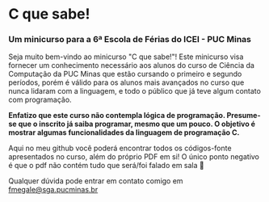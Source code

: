 # C que sabe!
### Um minicurso para a 6ª Escola de Férias do ICEI - PUC Minas

Seja muito bem-vindo ao minicurso "C que sabe!"!
Este minicurso visa fornecer um conhecimento necessário aos alunos do curso de Ciência da Computação da PUC Minas que estão cursando o primeiro e segundo períodos, porém é válido para os alunos mais avançados no curso que nunca lidaram com a linguagem, e todo o público que já teve algum contato com programação.

**Enfatizo que este curso não contempla lógica de programação. Presume-se que o inscrito já saiba programar, mesmo que um pouco. O objetivo é mostrar algumas funcionalidades da linguagem de programação C.**

Aqui no meu github você poderá encontrar todos os códigos-fonte apresentados no curso, além do próprio PDF em si! O único ponto negativo é que o pdf não contém tudo que será/foi falado em sala :grimacing:

Qualquer dúvida pode entrar em contato comigo em fmegale@sga.pucminas.br